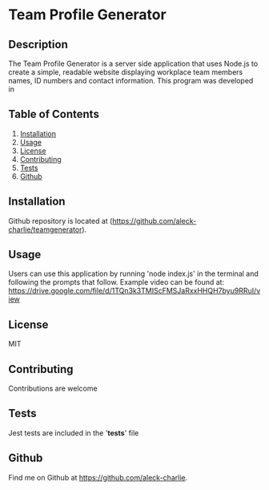 # Team Profile Generator
## Description
The Team Profile Generator is a server side application that uses Node.js to create a simple, readable website displaying workplace team members names, ID numbers and contact information. This program was developed in 

## Table of Contents
1. [Installation](#installation)
2. [Usage](#usage)
4. [License](#license)
5. [Contributing](#contribution)
6. [Tests](#tests)
7. [Github](#Github)

## Installation

Github repository is located at (https://github.com/aleck-charlie/teamgenerator).

## Usage
Users can use this application by running 'node index.js' in the terminal and following the prompts that follow. 
Example video can be found at: https://drive.google.com/file/d/1TQn3k3TMIScFMSJaRxxHHQH7byu9RRuI/view

## License
MIT

## Contributing
Contributions are welcome

## Tests
Jest tests are included in the '__tests__' file

## Github
Find me on Github at https://github.com/aleck-charlie. 
